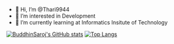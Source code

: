- 👋 Hi, I’m @Thari9944
- 👀 I’m interested in Development
- 🌱 I’m currently learning at Informatics Insitute of Technology

<!---
Thari9944/Thari9944 is a ✨ special ✨ repository because its `README.md` (this file) appears on your GitHub profile.
You can click the Preview link to take a look at your changes.
--->

[![BuddhinSaroj's GitHub stats](https://github-readme-stats.vercel.app/api?username=BuddhinSaroj&show_icons=true&theme=merko&count_private=true)](https://github.com/BuddhinSaroj/github-readme-stats)
[![Top Langs](https://github-readme-stats.vercel.app/api/top-langs/?username=BuddhinSaroj&layout=compact)](https://github.com/BuddhinSaroj/github-readme-stats)
